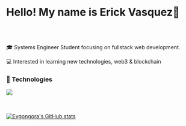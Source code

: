 <h1>Hello! My name is Erick Vasquez👋</h1>
<br><br/>

<p>🎓 Systems Engineer Student focusing on fullstack web development.</p>

<p>💻 Interested in learning new technologies, web3 & blockchain</p>

<div>
  <h3>🚀 Technologies</h3>
<img src=https://go-skill-icons.vercel.app/api/icons?i=py,rust,ts,js,html,css,cs,git,nodejs,npm/>
</div>
<br><br/>

[![Evgongora's GitHub stats](https://github-readme-stats.vercel.app/api?username=evgongora)](https://github.com/evgongora/github-readme-stats&theme=radical)

<!--
**evgongora/evgongora** is a ✨ _special_ ✨ repository because its `README.md` (this file) appears on your GitHub profile.

Here are some ideas to get you started:

- 🔭 I’m currently working on ...
- 🌱 I’m currently learning ...
- 👯 I’m looking to collaborate on ...
- 🤔 I’m looking for help with ...
- 💬 Ask me about ...
- 📫 How to reach me: ...
- 😄 Pronouns: ...
- ⚡ Fun fact: ...
-->
